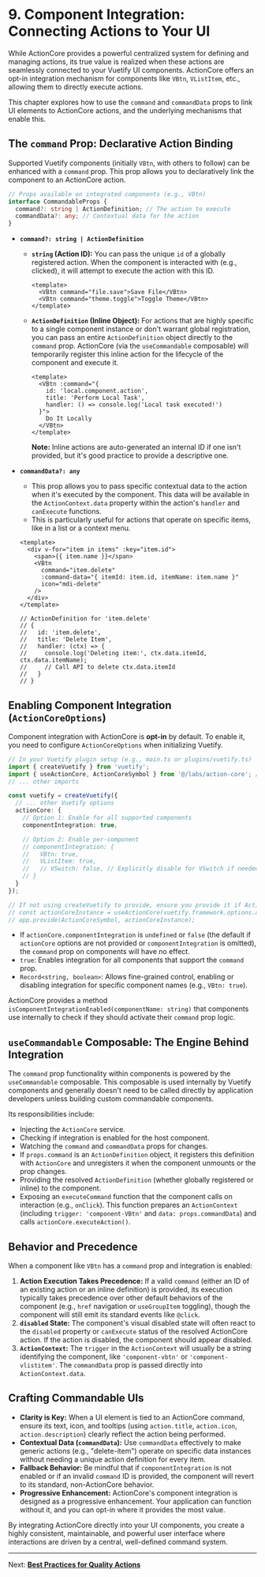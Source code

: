 # 9. Component Integration: Connecting Actions to Your UI

While ActionCore provides a powerful centralized system for defining and managing actions, its true value is realized when these actions are seamlessly connected to your Vuetify UI components. ActionCore offers an opt-in integration mechanism for components like `VBtn`, `VListItem`, etc., allowing them to directly execute actions.

This chapter explores how to use the `command` and `commandData` props to link UI elements to ActionCore actions, and the underlying mechanisms that enable this.

## The `command` Prop: Declarative Action Binding

Supported Vuetify components (initially `VBtn`, with others to follow) can be enhanced with a `command` prop. This prop allows you to declaratively link the component to an ActionCore action.

```typescript
// Props available on integrated components (e.g., VBtn)
interface CommandableProps {
  command?: string | ActionDefinition; // The action to execute
  commandData?: any; // Contextual data for the action
}
```

*   **`command?: string | ActionDefinition`**
    *   **`string` (Action ID):** You can pass the unique `id` of a globally registered action. When the component is interacted with (e.g., clicked), it will attempt to execute the action with this ID.
        ```vue
        <template>
          <VBtn command="file.save">Save File</VBtn>
          <VBtn command="theme.toggle">Toggle Theme</VBtn>
        </template>
        ```
    *   **`ActionDefinition` (Inline Object):** For actions that are highly specific to a single component instance or don't warrant global registration, you can pass an entire `ActionDefinition` object directly to the `command` prop. ActionCore (via the `useCommandable` composable) will temporarily register this inline action for the lifecycle of the component and execute it.
        ```vue
        <template>
          <VBtn :command="{
            id: 'local.component.action',
            title: 'Perform Local Task',
            handler: () => console.log('Local task executed!')
          }">
            Do It Locally
          </VBtn>
        </template>
        ```
        **Note:** Inline actions are auto-generated an internal ID if one isn't provided, but it's good practice to provide a descriptive one.

*   **`commandData?: any`**
    *   This prop allows you to pass specific contextual data to the action when it's executed by the component. This data will be available in the `ActionContext.data` property within the action's `handler` and `canExecute` functions.
    *   This is particularly useful for actions that operate on specific items, like in a list or a context menu.
    ```vue
    <template>
      <div v-for="item in items" :key="item.id">
        <span>{{ item.name }}</span>
        <VBtn
          command="item.delete"
          :command-data="{ itemId: item.id, itemName: item.name }"
          icon="mdi-delete"
        />
      </div>
    </template>

    // ActionDefinition for 'item.delete'
    // {
    //   id: 'item.delete',
    //   title: 'Delete Item',
    //   handler: (ctx) => {
    //     console.log('Deleting item:', ctx.data.itemId, ctx.data.itemName);
    //     // Call API to delete ctx.data.itemId
    //   }
    // }
    ```

## Enabling Component Integration (`ActionCoreOptions`)

Component integration with ActionCore is **opt-in** by default. To enable it, you need to configure `ActionCoreOptions` when initializing Vuetify.

```typescript
// In your Vuetify plugin setup (e.g., main.ts or plugins/vuetify.ts)
import { createVuetify } from 'vuetify';
import { useActionCore, ActionCoreSymbol } from '@/labs/action-core'; // Ensure path is correct
// ... other imports

const vuetify = createVuetify({
  // ... other Vuetify options
  actionCore: {
    // Option 1: Enable for all supported components
    componentIntegration: true,

    // Option 2: Enable per-component
    // componentIntegration: {
    //   VBtn: true,
    //   VListItem: true,
    //   // VSwitch: false, // Explicitly disable for VSwitch if needed
    // }
  }
});

// If not using createVuetify to provide, ensure you provide it if ActionCore is managed separately.
// const actionCoreInstance = useActionCore(vuetify.framework.options.actionCore ?? {});
// app.provide(ActionCoreSymbol, actionCoreInstance);
```

*   If `actionCore.componentIntegration` is `undefined` or `false` (the default if `actionCore` options are not provided or `componentIntegration` is omitted), the `command` prop on components will have no effect.
*   `true`: Enables integration for all components that support the `command` prop.
*   `Record<string, boolean>`: Allows fine-grained control, enabling or disabling integration for specific component names (e.g., `VBtn: true`).

ActionCore provides a method `isComponentIntegrationEnabled(componentName: string)` that components use internally to check if they should activate their `command` prop logic.

## `useCommandable` Composable: The Engine Behind Integration

The `command` prop functionality within components is powered by the `useCommandable` composable. This composable is used internally by Vuetify components and generally doesn't need to be called directly by application developers unless building custom commandable components.

Its responsibilities include:

*   Injecting the `ActionCore` service.
*   Checking if integration is enabled for the host component.
*   Watching the `command` and `commandData` props for changes.
*   If `props.command` is an `ActionDefinition` object, it registers this definition with `ActionCore` and unregisters it when the component unmounts or the prop changes.
*   Providing the resolved `ActionDefinition` (whether globally registered or inline) to the component.
*   Exposing an `executeCommand` function that the component calls on interaction (e.g., `onClick`). This function prepares an `ActionContext` (including `trigger: 'component-VBtn'` and `data: props.commandData`) and calls `actionCore.executeAction()`.

## Behavior and Precedence

When a component like `VBtn` has a `command` prop and integration is enabled:

1.  **Action Execution Takes Precedence:** If a valid `command` (either an ID of an existing action or an inline definition) is provided, its execution typically takes precedence over other default behaviors of the component (e.g., `href` navigation or `useGroupItem` toggling), though the component will still emit its standard events like `@click`.
2.  **`disabled` State:** The component's visual disabled state will often react to the `disabled` property or `canExecute` status of the resolved ActionCore action. If the action is disabled, the component should appear disabled.
3.  **`ActionContext`:** The `trigger` in the `ActionContext` will usually be a string identifying the component, like `'component-vbtn'` or `'component-vlistitem'`. The `commandData` prop is passed directly into `ActionContext.data`.

## Crafting Commandable UIs

*   **Clarity is Key:** When a UI element is tied to an ActionCore command, ensure its text, icon, and tooltips (using `action.title`, `action.icon`, `action.description`) clearly reflect the action being performed.
*   **Contextual Data (`commandData`):** Use `commandData` effectively to make generic actions (e.g., "delete-item") operate on specific data instances without needing a unique action definition for every item.
*   **Fallback Behavior:** Be mindful that if `componentIntegration` is not enabled or if an invalid `command` ID is provided, the component will revert to its standard, non-ActionCore behavior.
*   **Progressive Enhancement:** ActionCore's component integration is designed as a progressive enhancement. Your application can function without it, and you can opt-in where it provides the most value.

By integrating ActionCore directly into your UI components, you create a highly consistent, maintainable, and powerful user interface where interactions are driven by a central, well-defined command system.

---

Next: [**Best Practices for Quality Actions**](./10-best-practices.md)
